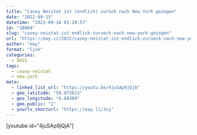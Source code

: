 ```yaml
---
title: "Casey Neistat ist (endlich) zurück nach New York gezogen"
date: "2022-09-15"
datetime: "2022-09-16 01:20:57"
id: "38084"
slug: "casey-neistat-ist-endlich-zurueck-nach-new-york-gezogen"
url: "https://eay.cc/2022/casey-neistat-ist-endlich-zurueck-nach-new-york-gezogen/"
author: "eay"
format: "link"
categories:
  - 0815
tags:
  - casey-neistat
  - new-york
meta:
  - linked_list_url: "https://youtu.be/4juSAp9jQjA"
  - geo_latitude: "50.973813"
  - geo_longitude: "6.68309"
  - geo_public: "1"
  - yourls_shorturl: "https://eay.li/3iy"
---
```


\[youtube id="4juSAp9jQjA"\]
